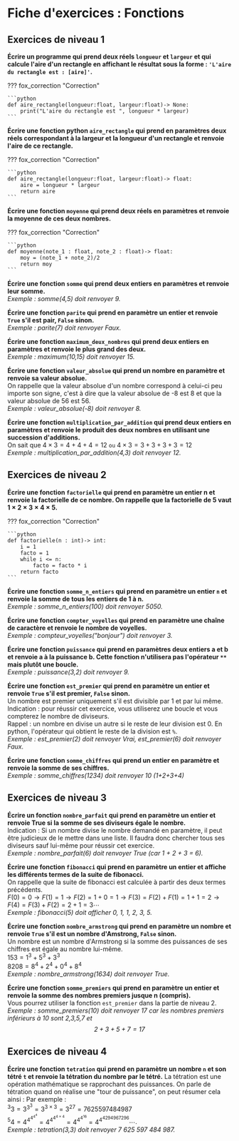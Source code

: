 # Fiche d'exercices : Fonctions

## Exercices de niveau 1

**Écrire un programme qui prend deux réels `longueur` et `largeur` et qui calcule l'aire d'un rectangle en affichant le résultat sous la forme : `'L'aire du rectangle est : [aire]'`.**

??? fox_correction "Correction"

    ```python
    def aire_rectangle(longueur:float, largeur:float)-> None:
        print("L'aire du rectangle est ", longueur * largeur)
    ```

**Écrire une fonction python `aire_rectangle` qui prend en paramètres deux réels correspondant à la largeur et la longueur d'un rectangle et renvoie l'aire de ce rectangle.**  

??? fox_correction "Correction"

    ```python
    def aire_rectangle(longueur:float, largeur:float)-> float:
        aire = longueur * largeur
        return aire
    ```

**Écrire une fonction `moyenne` qui prend deux réels en paramètres et renvoie la moyenne de ces deux nombres.**

??? fox_correction "Correction"

    ```python
    def moyenne(note_1 : float, note_2 : float)-> float:
        moy = (note_1 + note_2)/2
        return moy
    ```

**Écrire une fonction `somme` qui prend deux entiers en paramètres et renvoie leur somme.**  
*Exemple : somme(4,5) doit renvoyer 9.*  

**Écrire une fonction `parite` qui prend en paramètre un entier et renvoie `True` s'il est pair, `False` sinon.**  
*Exemple : parite(7) doit renvoyer Faux.*  

**Écrire une fonction `maximum_deux_nombres` qui prend deux entiers en paramètres et renvoie le plus grand des deux.**  
*Exemple : maximum(10,15) doit renvoyer 15.*  

**Écrire une fonction `valeur_absolue` qui prend un nombre en paramètre et renvoie sa valeur absolue.**  
On rappelle que la valeur absolue d'un nombre correspond à celui-ci peu importe son signe, c'est à dire que la valeur absolue de -8 est 8 et que la valeur absolue de 56 est 56.  
*Exemple : valeur_absolue(-8) doit renvoyer 8.*

**Écrire une fonction `multiplication_par_addition` qui prend deux entiers en paramètres et renvoie le produit des deux nombres en utilisant une succession d'additions.**  
On sait que $4\times3 = 4 + 4 + 4 = 12~\texttt{ou}~4\times3 = 3 + 3 + 3 + 3 = 12$  
*Exemple : multiplication_par_addition(4,3) doit renvoyer 12.*

## Exercices de niveau 2

**Écrire une fonction `factorielle` qui prend en paramètre un entier n et renvoie la factorielle de ce nombre. On rappelle que la factorielle de 5 vaut $1\times2\times3\times4\times5$.**  

??? fox_correction "Correction"

    ```python
    def factorielle(n : int)-> int:
        i = 1
        facto = 1
        while i <= n:
            facto = facto * i
        return facto
    ```

**Écrire une fonction `somme_n_entiers` qui prend en paramètre un entier `n` et renvoie la somme de tous les entiers de 1 à n.**  
*Exemple : somme_n_entiers(100) doit renvoyer 5050.*

**Écrire une fonction `compter_voyelles` qui prend en paramètre une chaîne de caractère et renvoie le nombre de voyelles.**  
*Exemple : compteur_voyelles("bonjour") doit renvoyer 3.*

**Écrire une fonction `puissance` qui prend en paramètres deux entiers a et b et renvoie a à la puissance b. Cette fonction n'utilisera pas l'opérateur `**` mais plutôt une boucle.**  
*Exemple : puissance(3,2) doit renvoyer 9.*

**Écrire une fonction `est_premier` qui prend en paramètre un entier et renvoie `True` s'il est premier, `False` sinon.**  
Un nombre est premier uniquement s'il est divisible par 1 et par lui même.  
Indication : pour réussir cet exercice, vous utiliserez une boucle et vous compterez le nombre de diviseurs.  
Rappel : un nombre en divise un autre si le reste de leur division est 0. En python, l'opérateur qui obtient le reste de la division est `%`.  
*Exemple : est_premier(2) doit renvoyer Vrai, est_premier(6) doit renvoyer Faux.*  

**Écrire une fonction `somme_chiffres` qui prend un entier en paramètre et renvoie la somme de ses chiffres.**  
*Exemple : somme_chiffres(1234) doit renvoyer 10 (1+2+3+4)*  

## Exercices de niveau 3

**Écrire un fonction `nombre_parfait` qui prend en paramètre un entier et renvoie True si la somme de ses diviseurs égale le nombre.**  
Indication : Si un nombre divise le nombre demandé en paramètre, il peut être judicieux de le mettre dans une liste. Il faudra donc chercher tous ses diviseurs sauf lui-même pour réussir cet exercice.  
*Exemple : nombre_parfait(6) doit renvoyer True (car 1 + 2 + 3 = 6).*  

**Écrire une fonction `fibonacci` qui prend en paramètre un entier et affiche les différents termes de la suite de fibonacci.**  
On rappelle que la suite de fibonacci est calculée à partir des deux termes précédents.  
$F(0) = 0 \rightarrow F(1) = 1 \rightarrow F(2) = 1 + 0 = 1 \rightarrow F(3) = F(2) + F(1) = 1 + 1 = 2 \rightarrow F(4) = F(3) + F(2) = 2 + 1 = 3 \cdots$  
*Exemple : fibonacci(5) doit afficher 0, 1, 1, 2, 3, 5.*  

**Écrire une fonction `nombre_armstrong` qui prend en paramètre un nombre et renvoie `True` s'il est un nombre d'Amstrong, `False` sinon.**  
Un nombre est un nombre d'Armstrong si la somme des puissances de ses chiffres est égale au nombre lui-même.  
$153 = 1^3 + 5^3 + 3^3$  
$8208 = 8^4 + 2^4+ 0^4+8^4$  
*Exemple : nombre_armstrong(1634) doit renvoyer True.*  

**Écrire une fonction `somme_premiers` qui prend en paramètre un entier et renvoie la somme des nombres premiers jusque n (compris).**  
Vous pourrez utiliser la fonction `est_premier` dans la partie de niveau 2.  
*Exemple : somme_premiers(10) doit renvoyer 17 car les nombres premiers inférieurs à 10 sont 2,3,5,7 et $$2+3+5+7=17$$*  

## Exercices de niveau 4

**Écrire une fonction `tetration` qui prend en paramètre un nombre `n` et son tétré `t` et renvoie la tétration du nombre par le tétré.**
La tétration est une opération mathématique se rapprochant des puissances.
On parle de tétration quand on réalise une "tour de puissance", on peut résumer cela ainsi :
Par exemple :  
${^{3}3} = 3^{3{^3}} = 3^{3\times3} = 3^{27} = 7 625 597 484 987$  
${^{5}4} = 4^{4^{4^{4^{4}}}} = 4 ^ {4^{4^{4\times4}}} = 4^{4^{4^{16}}} = 4^{4^{4294967296}}\cdots$.  
*Exemple : tetration(3,3) doit renvoyer 7 625 597 484 987.*
